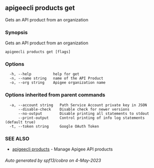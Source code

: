 ## apigeecli products get

Gets an API product from an organization

### Synopsis

Gets an API product from an organization

```
apigeecli products get [flags]
```

### Options

```
  -h, --help          help for get
  -n, --name string   name of the API Product
  -o, --org string    Apigee organization name
```

### Options inherited from parent commands

```
  -a, --account string   Path Service Account private key in JSON
      --disable-check    Disable check for newer versions
      --no-output        Disable printing all statements to stdout
      --print-output     Control printing of info log statements (default true)
  -t, --token string     Google OAuth Token
```

### SEE ALSO

* [apigeecli products](apigeecli_products.md)	 - Manage Apigee API products

###### Auto generated by spf13/cobra on 4-May-2023
